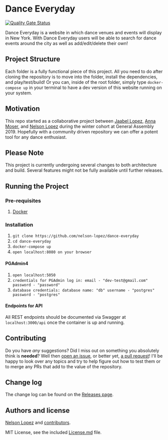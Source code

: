 # Dance Everyday

[![Quality Gate Status](https://sonarcloud.io/api/project_badges/measure?project=nelson-lopez_dance-everyday&metric=alert_status)](https://sonarcloud.io/dashboard?id=nelson-lopez_dance-everyday)

Dance Everyday is a website in which dance venues and events will display in New York. With Dance Everyday users will be able to search for dance events around the city as well as add/edit/delete their own!

## Project Structure

Each folder is a fully functional piece of this project. All you need to do after cloning the repository is to move into the folder, install the dependencies, and play/test/build! Or you can, inside of the root folder, simply type `docker-compose up` in your terminal to have a dev version of this website running on your system.

## Motivation

This repo started as a collaborative project between [Jaabel Lopez](https://github.com/iJaabel), [Anna Moser](https://github.com/annamgithub), and [Nelson Lopez](https://nelson-lopez.now.sh/) during the winter cohort at General Assembly 2019. Hopefully with a community driven repository we can offer a potent tool for any dance enthusiast.

## Please Note

This project is currently undergoing several changes to both architecture and build. Several features might not be fully available until further releases.

## Running the Project

### Pre-requisites

1. [Docker](https://docs.docker.com/v17.09/engine/installation/)

### Installation

1. `git clone https://github.com/nelson-lopez/dance-everyday`
2. `cd dance-everyday`
3. `docker-compose up`
4. `open localhost:8080 on your browser`

#### PGAdmin4

1. `open localhost:5050`
2. `credentials for PGAdmin log in: email - "dev-test@gmail.com" password - "password"`
3. `database credentials: database name: "db" username - "postgres" password - "postgres"`

#### Endpoints for API

All REST endpoints should be documented via Swagger at `localhost:3000/api` once the container is up and running.

## Contributing

Do you have _any_ suggestions? Did I miss out on something you absolutely think is **needed**? Well then [open an issue](https://github.com/nelson-lopez/dance-everyday/issues), or better yet, [a pull request](https://github.com/nelson-lopez/dance-everyday/pulls)! I'll be happy to look over any topics and try to help figure out how to test them or to merge any PRs that add to the value of the repository.

## Change log

The change log can be found on the [Releases page](https://github.com/nelson-lopez/dance-everyday/releases).

## Authors and license

[Nelson Lopez](https://nelson-lopez.now.sh/) and [contributors](https://github.com/nelson-lopez/dance-everyday/graphs/contributors).

MIT License, see the included [License.md](LICENSE) file.
